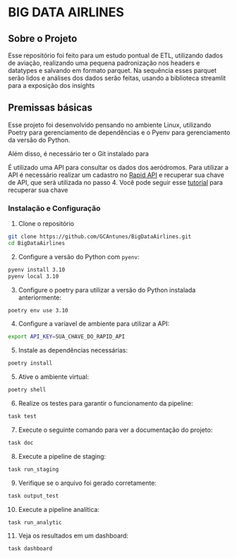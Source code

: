 # BIG DATA AIRLINES

## Sobre o Projeto

Esse repositório foi feito para um estudo pontual de ETL, utilizando dados de aviação, realizando uma pequena padronização nos headers e datatypes e salvando em formato parquet. Na sequência esses parquet serão lidos e análises dos dados serão feitas, usando a biblioteca streamlit para a exposição dos insights

## Premissas básicas

Esse projeto foi desenvolvido pensando no ambiente Linux, utilizando Poetry para gerenciamento de dependências e o Pyenv para gerenciamento da versão do Python.

Além disso, é necessário ter o Git instalado para 

É utilizado uma API para consultar os dados dos aeródromos. Para utilizar a API é necessário realizar um cadastro no [Rapid API](https://rapidapi.com/) e recuperar sua chave de API, que será utilizada no passo 4. Você pode seguir esse [tutorial](https://docs.rapidapi.com/docs/keys-and-key-rotation) para recuperar sua chave

### Instalação e Configuração

1. Clone o repositório
```bash
git clone https://github.com/GCAntunes/BigDataAirlines.git
cd BigDataAirlines
```

2. Configure a versão do Python com `pyenv`:

```bash
pyenv install 3.10
pyenv local 3.10
```

3. Configure o poetry para utilizar a versão do Python instalada anteriormente:

```bash
poetry env use 3.10
```

4. Configure a varíavel de ambiente para utilizar a API:

```bash
export API_KEY=SUA_CHAVE_DO_RAPID_API
```

5. Instale as dependências necessárias:

```bash
poetry install
```

5. Ative o ambiente virtual:

```bash
poetry shell
```

6. Realize os testes para garantir o funcionamento da pipeline:

```bash
task test
```

7. Execute o seguinte comando para ver a documentação do projeto:

```bash
task doc
```

8. Execute a pipeline de staging:

```bash
task run_staging
```

9. Verifique se o arquivo foi gerado corretamente:

```bash
task output_test
```

10. Execute a pipeline analítica:

```bash
task run_analytic
```

11. Veja os resultados em um dashboard:

```bash
task dashboard
```